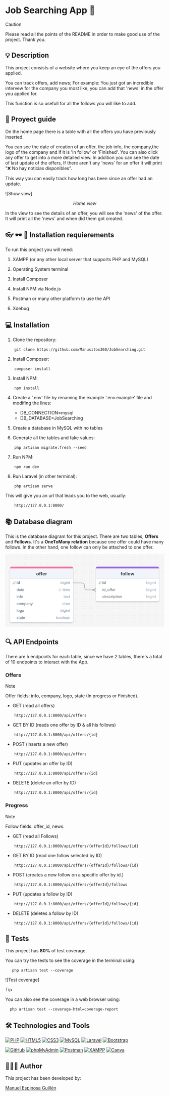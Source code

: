 # Job Searching App 💼

>[!CAUTION]
>Please read all the points of the README in order to make good use of the project. Thank you.

## 💡 Description

This project consists of a website where you keep an eye of the offers you applied.

You can track offers, add news;
For example: You just got an incredible intervew for the company you most like, you can add that 'news' in the offer you applied for.

This function is so usefull for all the follows you will like to add.

## 💼 Proyect guide

On the home page there is a table with all the offers you have previously inserted.

You can see the date of creation of an offer, the job info, the company,the logo of the company and if it is 'In follow' or 'Finished'.
You can also click any offer to get into a more detailed view.
In addition you can see the date of last update of the offers, If there aren't any 'news' for an offer it will print "❌ No hay noticias disponibles".

This way you can easily track how long has been since an offer had an update.

![Show view]
<p align="center"><em>Home view</em></p>

In the view to see the details of an offer, you will see the 'news' of the offer. It will print all the 'news' and when did them got created.

## 👓 🕶️ 🥽 Installation requierements

To run this project you will need:

1. XAMPP (or any other local server that supports PHP and MySQL)

2. Operating System terminal

3. Install Composer

4. Install NPM via Node.js

5. Postman or many other platform to use the API

6. Xdebug 

## 💻 Installation

1. Clone the repository:
```
    git clone https://github.com/Manusitox360/JobSearching.git
```

2. Install Composer:
```
    composer install
```

3. Install NPM:
```
    npm install
```

4. Create a '.env' file by renaming the example '.env.example' file and modifing the lines:
    - DB_CONNECTION=mysql
    - DB_DATABASE=JobSearching

5. Create a database in MySQL with no tables


6. Generate all the tables and fake values:
```
    php artisan migrate:fresh --seed
```

7. Run NPM:
```
    npm run dev
```

8. Run Laravel (in other terminal):
```
    php artisan serve
```

This will give you an url that leads you to the web, usually:
```
    http://127.0.0.1:8000/
```

## 📚 Database diagram

This is the database diagram for this project. There are two tables, **Offers** and **Follows**. It's a **OneToMany relation**  because one offer could have many follows.
In the other hand, one follow can only be attached to one offer.

![Database diagram](./public/docs/databaseDiagram.png)

## 🔍 API Endpoints

There are 5 endpoints for each table, since we have 2 tables, there's a total of 10 endpoints to interact with the App.

### Offers

>[!NOTE]
>Offer fields: info, company, logo, state (In progress or Finished).

- GET (read all offers)
```
    http://127.0.0.1:8000/api/offers
```

- GET BY ID (reads one offer by ID & all his follows)
```
    http://127.0.0.1:8000/api/offers/{id}
```

- POST (inserts a new offer)
```
    http://127.0.0.1:8000/api/offers
```

- PUT (updates an offer by ID)
```
    http://127.0.0.1:8000/api/offers/{id}
```

- DELETE (delete an offer by ID)
```
    http://127.0.0.1:8000/api/offers/{id}
```

### Progress

>[!NOTE]
>Follow fields: offer_id, news.

- GET (read all Follows)
```
    http://127.0.0.1:8000/api/offers/{offerId}/follows/{id}
```

- GET BY ID (read one follow selected by ID)
```
    http://127.0.0.1:8000/api/offers/{offerId}/follows/{id}
```

- POST (creates a new follow on a specific offer by id.)
```
    http://127.0.0.1:8000/api/offers/{offerId}/follows
```

- PUT (updates a follow by ID)
```
    http://127.0.0.1:8000/api/offers/{offerId}/follows/{id}
```

- DELETE (deletes a follow by ID)
```
    http://127.0.0.1:8000/api/offers/{offerId}/follows/{id}
```

## 👾 Tests

This project has  **80%** of test coverage.

You can try the tests to see the coverage in the terminal using:
```
   php artisan test --coverage
```

![Test coverage]

>[!TIP]
>You can also see the coverage in a web browser using:
>```
>   php artisan test --coverage-html=coverage-report
>```

## 🛠️ Technologies and Tools

<a href='https://github.com/shivamkapasia0' target="_blank"><img alt='PHP' src='https://img.shields.io/badge/PHP-100000?style=for-the-badge&logo=PHP&logoColor=white&labelColor=777BB4&color=777BB4'/></a>
<a href='https://github.com/shivamkapasia0' target="_blank"><img alt='HTML5' src='https://img.shields.io/badge/HTML5-100000?style=for-the-badge&logo=HTML5&logoColor=white&labelColor=E34F26&color=E34F26'/></a>
<a href='https://github.com/shivamkapasia0' target="_blank"><img alt='CSS3' src='https://img.shields.io/badge/CSS3-100000?style=for-the-badge&logo=CSS3&logoColor=white&labelColor=1572B6&color=1572B6'/></a>
<a href='https://github.com/shivamkapasia0' target="_blank"><img alt='MySQL' src='https://img.shields.io/badge/MySQL-100000?style=for-the-badge&logo=MySQL&logoColor=white&labelColor=4479A1&color=4479A1'/></a>
<a href='https://github.com/shivamkapasia0' target="_blank"><img alt='Laravel' src='https://img.shields.io/badge/Laravel-100000?style=for-the-badge&logo=Laravel&logoColor=white&labelColor=FF2D20&color=FF2D20'/></a>
<a href='https://github.com/shivamkapasia0' target="_blank"><img alt='Bootstrap' src='https://img.shields.io/badge/Bootstrap-100000?style=for-the-badge&logo=Bootstrap&logoColor=white&labelColor=7952B3&color=7952B3'/></a>

<a href='https://github.com/shivamkapasia0' target="_blank"><img alt='GitHub' src='https://img.shields.io/badge/GitHub-100000?style=for-the-badge&logo=GitHub&logoColor=white&labelColor=181717&color=181717'/></a>
<a href='https://github.com/shivamkapasia0' target="_blank"><img alt='phpMyAdmin' src='https://img.shields.io/badge/phpMyAdmin-100000?style=for-the-badge&logo=phpMyAdmin&logoColor=white&labelColor=6C78AF&color=6C78AF'/></a>
<a href='https://github.com/shivamkapasia0' target="_blank"><img alt='Postman' src='https://img.shields.io/badge/Postman-100000?style=for-the-badge&logo=Postman&logoColor=white&labelColor=FF6C37&color=FF6C37'/></a>
<a href='https://github.com/shivamkapasia0' target="_blank"><img alt='XAMPP' src='https://img.shields.io/badge/XAMPP-100000?style=for-the-badge&logo=XAMPP&logoColor=white&labelColor=FB7A24&color=FB7A24'/></a>
<a href='https://github.com/shivamkapasia0' target="_blank"><img alt='Canva' src='https://img.shields.io/badge/Canva-100000?style=for-the-badge&logo=Canva&logoColor=white&labelColor=00C4CC&color=00C4CC'/></a>

## 👨🏻‍💻 Author

This project has been developed by: 

[Manuel Espinosa Guillén](https://github.com/Manusitox360)

